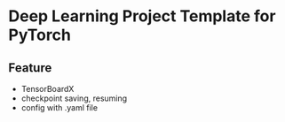 # Deep Learning Project Template for PyTorch
## Feature
- TensorBoardX
- checkpoint saving, resuming
- config with .yaml file